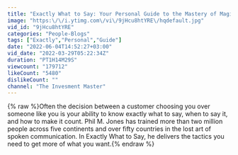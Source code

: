 ```yaml
---
title: "Exactly What to Say: Your Personal Guide to the Mastery of Magic Words"
image: "https:\/\/i.ytimg.com\/vi\/9jHcu8htYRE\/hqdefault.jpg"
vid_id: "9jHcu8htYRE"
categories: "People-Blogs"
tags: ["Exactly","Personal","Guide"]
date: "2022-06-04T14:52:27+03:00"
vid_date: "2022-03-29T05:22:34Z"
duration: "PT1H14M29S"
viewcount: "179712"
likeCount: "5480"
dislikeCount: ""
channel: "The Invesment Master"
---
```

{% raw %}Often the decision between a customer choosing you over someone like you is your ability to know exactly what to say, when to say it, and how to make it count. Phil M. Jones has trained more than two million people across five continents and over fifty countries in the lost art of spoken communication. In Exactly What to Say, he delivers the tactics you need to get more of what you want.{% endraw %}
